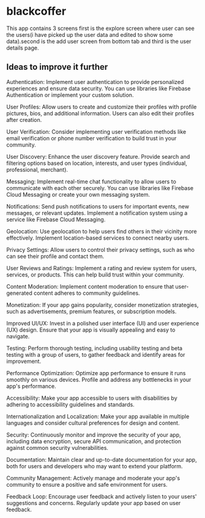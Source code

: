# blackcoffer
This app contains 3 screens first is the explore screen where user can see the users(i have picked up the user data and edited to show some data).second is the add user screen from bottom tab and third is the user details page. 


## Ideas to improve it further 

Authentication: Implement user authentication to provide personalized experiences and ensure data security. You can use libraries like Firebase Authentication or implement your custom solution.

User Profiles: Allow users to create and customize their profiles with profile pictures, bios, and additional information. Users can also edit their profiles after creation.

User Verification: Consider implementing user verification methods like email verification or phone number verification to build trust in your community.

User Discovery: Enhance the user discovery feature. Provide search and filtering options based on location, interests, and user types (individual, professional, merchant).

Messaging: Implement real-time chat functionality to allow users to communicate with each other securely. You can use libraries like Firebase Cloud Messaging or create your own messaging system.

Notifications: Send push notifications to users for important events, new messages, or relevant updates. Implement a notification system using a service like Firebase Cloud Messaging.

Geolocation: Use geolocation to help users find others in their vicinity more effectively. Implement location-based services to connect nearby users.

Privacy Settings: Allow users to control their privacy settings, such as who can see their profile and contact them.

User Reviews and Ratings: Implement a rating and review system for users, services, or products. This can help build trust within your community.

Content Moderation: Implement content moderation to ensure that user-generated content adheres to community guidelines.

Monetization: If your app gains popularity, consider monetization strategies, such as advertisements, premium features, or subscription models.

Improved UI/UX: Invest in a polished user interface (UI) and user experience (UX) design. Ensure that your app is visually appealing and easy to navigate.

Testing: Perform thorough testing, including usability testing and beta testing with a group of users, to gather feedback and identify areas for improvement.

Performance Optimization: Optimize app performance to ensure it runs smoothly on various devices. Profile and address any bottlenecks in your app's performance.

Accessibility: Make your app accessible to users with disabilities by adhering to accessibility guidelines and standards.

Internationalization and Localization: Make your app available in multiple languages and consider cultural preferences for design and content.

Security: Continuously monitor and improve the security of your app, including data encryption, secure API communication, and protection against common security vulnerabilities.

Documentation: Maintain clear and up-to-date documentation for your app, both for users and developers who may want to extend your platform.

Community Management: Actively manage and moderate your app's community to ensure a positive and safe environment for users.

Feedback Loop: Encourage user feedback and actively listen to your users' suggestions and concerns. Regularly update your app based on user feedback.
